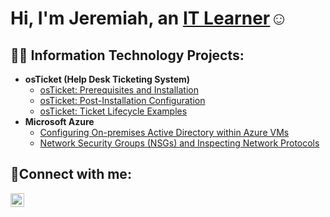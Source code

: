 <h1>Hi, I'm Jeremiah, an <a href="www.linkedin.com/in/jeremiahmarion">IT Learner</a>☺</h1>

<h2>👨‍💻 Information Technology Projects:</h2>

- <b>osTicket (Help Desk Ticketing System)</b>
  - [osTicket: Prerequisites and Installation](https://github.com/xerriis/osticket-prereqs)
  - [osTicket: Post-Installation Configuration](https://github.com/xerriis/post-install-config)
  - [osTicket: Ticket Lifecycle Examples](https://github.com/xerriis/ticket-lifecycle)
- <b>Microsoft Azure</b>
  - [Configuring On-premises Active Directory within Azure VMs](https://github.com/xerriis/configure-ad)
  - [Network Security Groups (NSGs) and Inspecting Network Protocols](https://github.com/xerriis/azure-network-protocols)

<h2>🤳Connect with me:</h2>


[<img align="left" alt="Josh | LinkedIn" width="22px" src="https://cdn.jsdelivr.net/npm/simple-icons@v3/icons/linkedin.svg" />][linkedin]




[linkedin]: www.linkedin.com/in/jeremiahmarion
